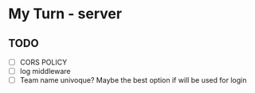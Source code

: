 # My Turn - server

## TODO

- [ ] CORS POLICY
- [ ] log middleware
- [ ] Team name univoque? Maybe the best option if will be used for login
